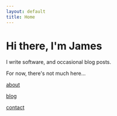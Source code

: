 ```yaml
---
layout: default
title: Home
---
```


# Hi there, I'm James

I write software, and occasional blog posts. 

For now, there's not much here...

[about](/about.html)

[blog](/blog)

[contact](/contact.html)